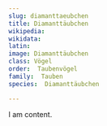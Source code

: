 ```yaml
---
slug: diamanttaeubchen
title: Diamanttäubchen
wikipedia: 
wikidata: 
latin:
image: Diamanttäubchen
class: Vögel
order:  Taubenvögel
family:  Tauben
species:  Diamanttäubchen

---
```


I am content.
